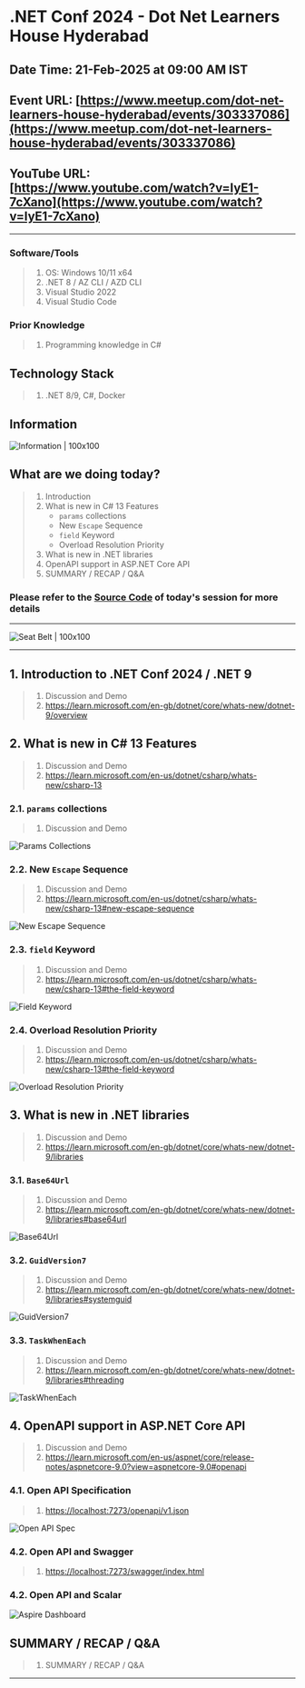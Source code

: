 # .NET Conf 2024 - Dot Net Learners House Hyderabad

## Date Time: 21-Feb-2025 at 09:00 AM IST

## Event URL: [https://www.meetup.com/dot-net-learners-house-hyderabad/events/303337086](https://www.meetup.com/dot-net-learners-house-hyderabad/events/303337086)

## YouTube URL: [https://www.youtube.com/watch?v=IyE1-7cXano](https://www.youtube.com/watch?v=IyE1-7cXano)

---

### Software/Tools

> 1. OS: Windows 10/11 x64
> 1. .NET 8 / AZ CLI / AZD CLI
> 1. Visual Studio 2022
> 1. Visual Studio Code

### Prior Knowledge

> 1. Programming knowledge in C#

## Technology Stack

> 1. .NET 8/9, C#, Docker

## Information

![Information | 100x100](../Documentation/Images/Information.PNG)

## What are we doing today?

> 1. Introduction
> 1. What is new in C# 13 Features
>    - `params` collections
>    - New `Escape` Sequence
>    - `field` Keyword
>    - Overload Resolution Priority
> 1. What is new in .NET libraries
> 1. OpenAPI support in ASP.NET Core API
> 1. SUMMARY / RECAP / Q&A

### Please refer to the [**Source Code**](https://github.com/vishipayyallore/speaker-series-2025/tree/main/0221_DNLH_DN_Conf_2024/src) of today's session for more details

---

![Seat Belt | 100x100](../Documentation/Images/SeatBelt.PNG)

---

## 1. Introduction to .NET Conf 2024 / .NET 9

> 1. Discussion and Demo
> 1. <https://learn.microsoft.com/en-gb/dotnet/core/whats-new/dotnet-9/overview>

## 2. What is new in C# 13 Features

> 1. Discussion and Demo
> 1. <https://learn.microsoft.com/en-us/dotnet/csharp/whats-new/csharp-13>

### 2.1. `params` collections

> 1. Discussion and Demo

![Params Collections](./Documentation/Images/ParamsCollection.PNG)

### 2.2. New `Escape` Sequence

> 1. Discussion and Demo
> 1. <https://learn.microsoft.com/en-us/dotnet/csharp/whats-new/csharp-13#new-escape-sequence>

![New Escape Sequence](./Documentation/Images/NewEscapeSequence.PNG)

### 2.3. `field` Keyword

> 1. Discussion and Demo
> 1. <https://learn.microsoft.com/en-us/dotnet/csharp/whats-new/csharp-13#the-field-keyword>

![Field Keyword](./Documentation/Images/FieldKeyword.PNG)

### 2.4. Overload Resolution Priority

> 1. Discussion and Demo
> 1. <https://learn.microsoft.com/en-us/dotnet/csharp/whats-new/csharp-13#the-field-keyword>

![Overload Resolution Priority](./Documentation/Images/OverloadResolutionPriority.PNG)

## 3. What is new in .NET libraries

> 1. Discussion and Demo
> 1. <https://learn.microsoft.com/en-gb/dotnet/core/whats-new/dotnet-9/libraries>

### 3.1. `Base64Url`

> 1. Discussion and Demo
> 1. <https://learn.microsoft.com/en-gb/dotnet/core/whats-new/dotnet-9/libraries#base64url>

![Base64Url](./Documentation/Images/Base64Url.PNG)

### 3.2. `GuidVersion7`

> 1. Discussion and Demo
> 1. <https://learn.microsoft.com/en-gb/dotnet/core/whats-new/dotnet-9/libraries#systemguid>

![GuidVersion7](./Documentation/Images/GuidVersion7.PNG)

### 3.3. `TaskWhenEach`

> 1. Discussion and Demo
> 1. <https://learn.microsoft.com/en-gb/dotnet/core/whats-new/dotnet-9/libraries#threading>

![TaskWhenEach](./Documentation/Images/TaskWhenEach.PNG)

## 4. OpenAPI support in ASP.NET Core API

> 1. Discussion and Demo
> 1. <https://learn.microsoft.com/en-us/aspnet/core/release-notes/aspnetcore-9.0?view=aspnetcore-9.0#openapi>

### 4.1. Open API Specification

> 1. <https://localhost:7273/openapi/v1.json>

![Open API Spec](Documentation/Images/OpenAPISpec.PNG)

### 4.2. Open API and Swagger

> 1. <https://localhost:7273/swagger/index.html>

### 4.2. Open API and Scalar

![Aspire Dashboard](Documentation/Images/OpenAPISupport.PNG)

## SUMMARY / RECAP / Q&A

> 1. SUMMARY / RECAP / Q&A

---
